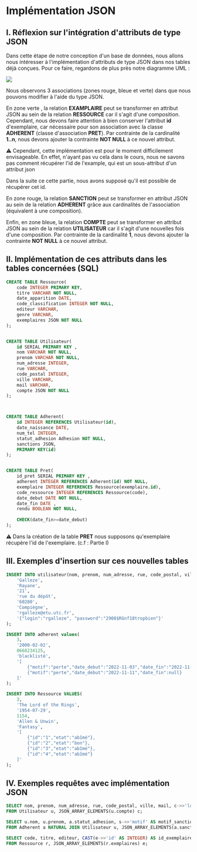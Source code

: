 # Implémentation JSON
## I. Réflexion sur l'intégration d'attributs de type JSON

Dans cette étape de notre conception d'un base de données, nous allons nous intéresser à l'implémentation d'attributs de type JSON dans nos tables déjà conçues. Pour ce faire, regardons de plus près notre diagramme UML : 

![](https://gitlab.utc.fr/pillisju/projet-nf18-td1_g2-bibliotheque/-/raw/main/img/Integration_JSON.png)

Nous observons 3 associations (zones rouge, bleue et verte) dans que nous pouvons modifier à l'aide du type JSON. 

En zone verte , la relation <b>EXAMPLAIRE</b> peut se transformer en attribut JSON au sein de la relation <b>RESSOURCE</b> car il s'agit d'une composition.
Cependant, nous devons faire attention à bien conserver l'attribut <b>id</b> d'exemplaire, car nécessaire pour son association avec la classe <b>ADHERENT</b> (classe d'association <b>PRET</b>).
Par contrainte de la cardinalité <b>1..n</b>, nous devons ajouter la contrainte <b>NOT NULL</b> à ce nouvel attribut.

:warning: 
Cependant, cette implémentation est pour le moment difficilement envisageable. En effet, n'ayant pas vu cela dans le cours, nous ne savons pas comment récupérer l'id de l'example, qui est un sous-attribut d'un attribut json

Dans la suite ce cette partie, nous avons supposé qu'il est possible de récupérer cet id.


En zone rouge, la relation <b>SANCTION</b> peut se transformer en attribut JSON au sein de la relation <b>ADHERENT</b> grâce aux cardinalités de l'association (équivalent à une composition). 

Enfin, en zone bleue, la relation <b>COMPTE</b> peut se transformer en attribut JSON au sein de la relation <b>UTILISATEUR</b> car il s'agit d'une nouvelles fois d'une composition.
Par contrainte de la cardinalité <b>1</b>, nous devons ajouter la contrainte <b>NOT NULL</b> à ce nouvel attribut.

## II. Implémentation de ces attributs dans les tables concernées (SQL)

``` sql
CREATE TABLE Ressource(
    code INTEGER PRIMARY KEY,
    titre VARCHAR NOT NULL,
    date_apparition DATE,
    code_classification INTEGER NOT NULL,
    editeur VARCHAR,
    genre VARCHAR,
    exemplaires JSON NOT NULL
);


CREATE TABLE Utilisateur(
    id SERIAL PRIMARY KEY ,
    nom VARCHAR NOT NULL,
    prenom VARCHAR NOT NULL,
    num_adresse INTEGER,
    rue VARCHAR,
    code_postal INTEGER,
    ville VARCHAR,
    mail VARCHAR,
    compte JSON NOT NULL
);



CREATE TABLE Adherent(
    id INTEGER REFERENCES Utilisateur(id),
    date_naissance DATE,
    num_tel INTEGER,
    statut_adhesion Adhesion NOT NULL,
    sanctions JSON,
    PRIMARY KEY(id)
);


CREATE TABLE Pret(
    id_pret SERIAL PRIMARY KEY ,
    adherent INTEGER REFERENCES Adherent(id) NOT NULL,
    exemplaire INTEGER REFERENCES Ressource(exemplaire.id),
    code_ressource INTEGER REFERENCES Ressource(code),
    date_debut DATE NOT NULL,
    date_fin DATE ,
    rendu BOOLEAN NOT NULL,
    
    CHECK(date_fin>=date_debut)
);
```

:warning:  Dans la création de la table <b>PRET</b> nous supposons qu'exemplaire récupère l'id de l'exemplaire.
(c.f : Partie I)


 
## III. Exemples d'insertion sur ces nouvelles tables 
 
``` sql
INSERT INTO utilisateur(nom, prenom, num_adresse, rue, code_postal, ville, mail, compte) values(
    'Galleze',
    'Rayane',
    '21',
    'rue du dépôt',
    '60280',
    'Compiègne',
    'rgalleze@etu.utc.fr',
    '{"login":"rgalleze", "password":"2908$RGnf18tropbien"}'
);

INSERT INTO adherent values(
    3,
    '2000-02-02',
    0668234125,
    'blacklisté',
    '[
        {"motif":"perte","date_debut":"2022-11-03","date_fin":"2022-11-05"},
        {"motif":"perte","date_debut":"2022-11-11","date_fin":null}
    ]'
);

INSERT INTO Ressource VALUES(
    3,
    'The Lord of the Rings',
    '1954-07-29',
    1154,
    'Allen & Unwin',
    'Fantasy',
    '[
        {"id":"1","etat":"abîmé"},
        {"id":"2","etat":"bon"},
        {"id":"3","etat":"abîmé"},
        {"id":"4","etat":"abîmé"}
    ]'
);

```

## IV. Exemples requêtes avec implémentation JSON

```sql
SELECT nom, prenom, num_adresse, rue, code_postal, ville, mail, c->>'login' AS login, c->>'password' AS password
FROM Utilisateur u, JSON_ARRAY_ELEMENTS(u.compte) c;

SELECT u.nom, u.prenom, a.statut_adhesion, s->>'motif' AS motif_sanction, CAST(s->>'date_debut' AS DATE) AS debut_sanction, CAST(s->>'date_fin' AS DATE) AS fin_sanction
FROM Adherent a NATURAL JOIN Utilisateur u, JSON_ARRAY_ELEMENTS(a.sanctions) s;

SELECT code, titre, editeur, CAST(e->>'id' AS INTEGER) AS id_exemplaire, e->>'etat' AS etat
FROM Ressource r, JSON_ARRAY_ELEMENTS(r.exmplaires) e;

```


